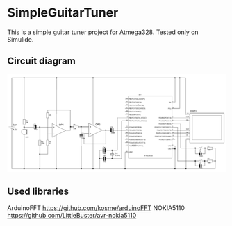 # SimpleGuitarTuner

This is a simple guitar tuner project for Atmega328.
Tested only on Simulide.

## Circuit diagram
![plot](./Schematic.png)


## Used libraries
ArduinoFFT https://github.com/kosme/arduinoFFT
NOKIA5110 https://github.com/LittleBuster/avr-nokia5110

